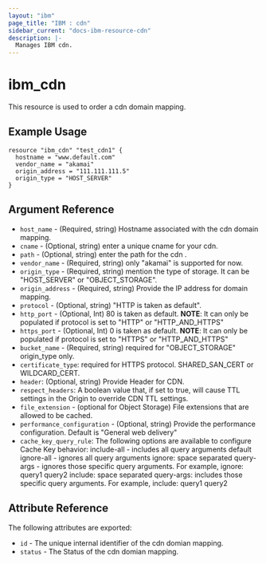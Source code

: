 ```yaml
---
layout: "ibm"
page_title: "IBM : cdn"
sidebar_current: "docs-ibm-resource-cdn"
description: |-
  Manages IBM cdn.
---
```


# ibm\_cdn

This resource is used to order a cdn domain mapping.

## Example Usage

```hcl
resource "ibm_cdn" "test_cdn1" {
  hostname = "www.default.com"
  vendor_name = "akamai"
  origin_address = "111.111.111.5"
  origin_type = "HOST_SERVER"
}
```

## Argument Reference

* `host_name` - (Required,  string) Hostname associated with the cdn domain mapping.
* `cname` - (Optional,  string) enter a unique cname for your cdn.
* `path` - (Optional,  string) enter the path for the cdn .
* `vendor_name` - (Required,  string) only "akamai" is supported for now.
* `origin_type` - (Required,  string) mention the type of storage. It can be "HOST_SERVER" or "OBJECT_STORAGE".
* `origin_address` - (Required,  string) Provide the IP address for domain mapping.
* `protocol` - (Optional, string) "HTTP is taken as default".
* `http_port` - (Optional, Int) 80 is taken as default. **NOTE**: It can only be populated if protocol is set to "HTTP" or "HTTP_AND_HTTPS"
* `https_port` - (Optional, Int) 0 is taken as default. **NOTE**: It can only be populated if protocol is set to "HTTPS" or "HTTP_AND_HTTPS"
* `bucket_name` - (Required, string) required for "OBJECT_STORAGE" origin_type only.
* `certificate_type`: required for HTTPS protocol. SHARED_SAN_CERT or WILDCARD_CERT.
* `header`: (Optional, string) Provide Header for CDN.
* `respect_headers`: A boolean value that, if set to true, will cause TTL settings in the Origin to override CDN TTL settings.
* `file_extension` - (optional for Object Storage) File extensions that are allowed to be cached.
* `performance_configuration` - (Optional, string) Provide the performance configuration. Default is "General web delivery"
* `cache_key_query_rule`: The following options are available to configure Cache Key behavior:
    include-all - includes all query arguments default
    ignore-all - ignores all query arguments
    ignore: space separated query-args - ignores those specific query arguments. For example, ignore: query1 query2
    include: space separated query-args: includes those specific query arguments. For example, include: query1 query2

## Attribute Reference

The following attributes are exported:

* `id` - The unique internal identifier of the cdn domian mapping.
* `status` - The Status of the cdn domian mapping.